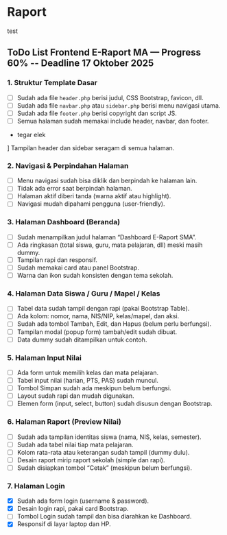 # Raport

test

## ToDo List Frontend E-Raport MA — Progress 60% -- Deadline 17 Oktober 2025

### 1. Struktur Template Dasar
- [ ] Sudah ada file `header.php` berisi judul, CSS Bootstrap, favicon, dll.
- [ ] Sudah ada file `navbar.php` atau `sidebar.php` berisi menu navigasi utama.
- [ ] Sudah ada file `footer.php` berisi copyright dan script JS.
- [ ] Semua halaman sudah memakai include header, navbar, dan footer.
- tegar elek















 ] Tampilan header dan sidebar seragam di semua halaman.

### 2. Navigasi & Perpindahan Halaman
- [ ] Menu navigasi sudah bisa diklik dan berpindah ke halaman lain.
- [ ] Tidak ada error saat berpindah halaman.
- [ ] Halaman aktif diberi tanda (warna aktif atau highlight).
- [ ] Navigasi mudah dipahami pengguna (user-friendly).

### 3. Halaman Dashboard (Beranda)
- [ ] Sudah menampilkan judul halaman “Dashboard E-Raport SMA”.
- [ ] Ada ringkasan (total siswa, guru, mata pelajaran, dll) meski masih dummy.
- [ ] Tampilan rapi dan responsif.
- [ ] Sudah memakai card atau panel Bootstrap.
- [ ] Warna dan ikon sudah konsisten dengan tema sekolah.

### 4. Halaman Data Siswa / Guru / Mapel / Kelas
- [ ] Tabel data sudah tampil dengan rapi (pakai Bootstrap Table).
- [ ] Ada kolom: nomor, nama, NIS/NIP, kelas/mapel, dan aksi.
- [ ] Sudah ada tombol Tambah, Edit, dan Hapus (belum perlu berfungsi).
- [ ] Tampilan modal (popup form) tambah/edit sudah dibuat.
- [ ] Data dummy sudah ditampilkan untuk contoh.

### 5. Halaman Input Nilai
- [ ] Ada form untuk memilih kelas dan mata pelajaran.
- [ ] Tabel input nilai (harian, PTS, PAS) sudah muncul.
- [ ] Tombol Simpan sudah ada meskipun belum berfungsi.
- [ ] Layout sudah rapi dan mudah digunakan.
- [ ] Elemen form (input, select, button) sudah disusun dengan Bootstrap.

### 6. Halaman Raport (Preview Nilai)
- [ ] Sudah ada tampilan identitas siswa (nama, NIS, kelas, semester).
- [ ] Sudah ada tabel nilai tiap mata pelajaran.
- [ ] Kolom rata-rata atau keterangan sudah tampil (dummy dulu).
- [ ] Desain raport mirip raport sekolah (simple dan rapi).
- [ ] Sudah disiapkan tombol “Cetak” (meskipun belum berfungsi).

### 7. Halaman Login
- [x] Sudah ada form login (username & password).
- [x] Desain login rapi, pakai card Bootstrap.
- [ ] Tombol Login sudah tampil dan bisa diarahkan ke Dashboard.
- [x] Responsif di layar laptop dan HP.
